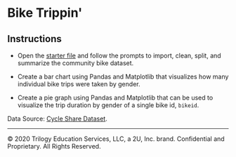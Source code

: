 # Bike Trippin'

## Instructions

* Open the [starter file](Unsolved/bike_trippin_unsolved.ipynb) and follow the prompts to import, clean, split, and summarize the community bike dataset.

* Create a bar chart using Pandas and Matplotlib that visualizes how many individual bike trips were taken by gender.

* Create a pie graph using Pandas and Matplotlib that can be used to visualize the trip duration by gender of a single bike id, `bikeid`.

Data Source: [Cycle Share Dataset](https://www.kaggle.com/pronto/cycle-share-dataset#trip.csv).
- - -

© 2020 Trilogy Education Services, LLC, a 2U, Inc. brand.  Confidential and Proprietary.  All Rights Reserved.
